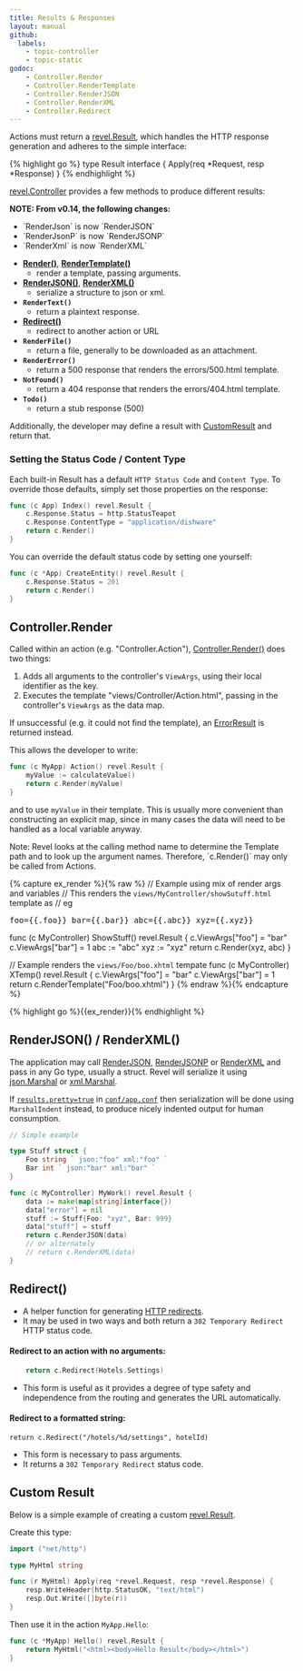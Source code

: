 ```yaml
---
title: Results & Responses
layout: manual
github:
  labels:
    - topic-controller
    - topic-static
godoc:
    - Controller.Render
    - Controller.RenderTemplate
    - Controller.RenderJSON
    - Controller.RenderXML
    - Controller.Redirect
---
```


Actions must return a [revel.Result](https://godoc.org/github.com/revel/revel#Result), which
handles the HTTP response generation and adheres to the simple interface:

{% highlight go %}
type Result interface {
	Apply(req *Request, resp *Response)
}
{% endhighlight %}

[revel.Controller](https://godoc.org/github.com/revel/revel#Controller) provides a few
methods to produce different results:


<div class="alert alert-success">
<b>NOTE: From v0.14, the following changes:</b>
<ul>
<li>`RenderJson` is now `RenderJSON`</li>
<li>`RenderJsonP` is now `RenderJSONP`</li>
<li>`RenderXml` is now `RenderXML`</li>
</ul>
</div>


* **[Render()](#Render)**, **[RenderTemplate()](#RenderTemplate)** 
    - render a template, passing arguments.
* **[RenderJSON()](#RenderJSON)**, **[RenderXML()](#RenderXML)** 
    - serialize a structure to json or xml.
* **`RenderText()`** 
    - return a plaintext response.
* **[Redirect()](#Redirect)** 
    - redirect to another action or URL
* **`RenderFile()`** 
    - return a file, generally to be downloaded as an attachment.
* **`RenderError()`** 
    - return a 500 response that renders the errors/500.html template.
* **`NotFound()`** 
    - return a 404 response that renders the errors/404.html template.
* **`Todo()`** 
    - return a stub response (500)

Additionally, the developer may define a result with [CustomResult](#CustomResult) and return that.

### Setting the Status Code / Content Type

Each built-in Result has a default `HTTP Status Code` and `Content Type`.  To override
those defaults, simply set those properties on the response:

```go
func (c App) Index() revel.Result {
	c.Response.Status = http.StatusTeapot
	c.Response.ContentType = "application/dishware"
	return c.Render()
}
```


You can override the default status code by setting one yourself:

```go
func (c *App) CreateEntity() revel.Result {
    c.Response.Status = 201
    return c.Render()
}
```

<a name="Render" /><a name="RenderTemplate" />

## Controller.Render

Called within an action (e.g. "Controller.Action"),
[Controller.Render()](https://godoc.org/github.com/revel/revel#Controller.Render) does two things:

 1. Adds all arguments to the controller's `ViewArgs`, using their local identifier as the key.
 2. Executes the template "views/Controller/Action.html", passing in the controller's `ViewArgs` as the data map.

If unsuccessful (e.g. it could not find the template), an [ErrorResult](https://godoc.org/github.com/revel/revel#ErrorResult) is returned instead.

This allows the developer to write:

```go
func (c MyApp) Action() revel.Result {
	myValue := calculateValue()
	return c.Render(myValue)
}
```

and to use `myValue` in their template.  This is usually more convenient than
constructing an explicit map, since in many cases the data will need to be
handled as a local variable anyway.

<div class="alert alert-info">Note: Revel looks at the calling method name to determine the Template
path and to look up the argument names.  Therefore, `c.Render()` may only be  called from Actions.</div>

{% capture ex_render %}{% raw %}
// Example using mix of render args and variables
// This renders the `views/MyController/showSutuff.html` template as
// eg <pre>foo={{.foo}} bar={{.bar}} abc={{.abc}} xyz={{.xyz}}</pre>
func (c MyController) ShowStuff() revel.Result {
    c.ViewArgs["foo"] = "bar"
    c.ViewArgs["bar"] = 1
    abc := "abc"
    xyz := "xyz"
    return c.Render(xyz, abc)
}

// Example renders the `views/Foo/boo.xhtml` tempate
func (c MyController) XTemp() revel.Result {
    c.ViewArgs["foo"] = "bar"
    c.ViewArgs["bar"] = 1
    return c.RenderTemplate("Foo/boo.xhtml")
}
{% endraw %}{% endcapture %}

{% highlight go %}{{ex_render}}{% endhighlight %}

<a name="RenderJSON"></a><a name="RenderXML"></a>

## RenderJSON() / RenderXML()

The application may call
[RenderJSON](https://godoc.org/github.com/revel/revel#Controller.RenderJSON), 
[RenderJSONP](https://godoc.org/github.com/revel/revel#Controller.RenderJSONP) or
[RenderXML](https://godoc.org/github.com/revel/revel#Controller.RenderXML) and pass in any Go
type, usually a struct.  Revel will serialize it using
[json.Marshal](http://www.golang.org/pkg/encoding/json/#Marshal) or
[xml.Marshal](http://www.golang.org/pkg/encoding/xml/#Marshal).

If [`results.pretty=true`](appconf.html#results.pretty) in [`conf/app.conf`](appconf.html)  then serialization will be done using
`MarshalIndent` instead, to produce nicely indented output for human consumption.

```go
// Simple example

type Stuff struct {
    Foo string ` json:"foo" xml:"foo" `
    Bar int ` json:"bar" xml:"bar" `
}

func (c MyController) MyWork() revel.Result {
    data := make(map[string]interface{})
    data["error"] = nil
    stuff := Stuff{Foo: "xyz", Bar: 999}
    data["stuff"] = stuff
    return c.RenderJSON(data)
    // or alternately 
    // return c.RenderXML(data)
}
```

<a name="Redirect"></a>

## Redirect()

- A helper function for generating [HTTP redirects](http://en.wikipedia.org/wiki/URL_redirection#HTTP_status_codes_3xx).  
- It may be used in two ways and both return a `302 Temporary Redirect` HTTP status code.

#### Redirect to an action with no arguments:

```go
    return c.Redirect(Hotels.Settings)
```

- This form is useful as it provides a degree of type safety and independence from the 
routing and generates the URL automatically.

#### Redirect to a formatted string:

`return c.Redirect("/hotels/%d/settings", hotelId)`

- This form is necessary to pass arguments.
- It returns a `302 Temporary Redirect` status code.

<a name="CustomResult"></a>

## Custom Result

Below is a simple example of creating a custom [revel.Result](https://godoc.org/github.com/revel/revel#Result).

Create this type:

```go
import ("net/http")

type MyHtml string

func (r MyHtml) Apply(req *revel.Request, resp *revel.Response) {
	resp.WriteHeader(http.StatusOK, "text/html")
	resp.Out.Write([]byte(r))
}
```

Then use it in the action `MyApp.Hello`:

```go
func (c *MyApp) Hello() revel.Result {
	return MyHtml("<html><body>Hello Result</body></html>")
}
```



